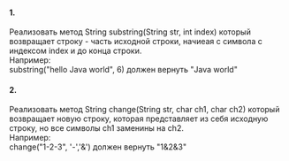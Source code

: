 
#### 1. 
Реализовать метод String substring(String str, int index) который возвращает строку - часть исходной строки, начиеая с символа с индексом index и до конца строки.   
Например:     
substring("hello Java world", 6) должен вернуть "Java world"  

#### 2. 

Реализовать метод String change(String str, char ch1, char ch2) который возвращает новую строку, которая представляет из себя исходную строку, но все символы ch1 заменины на ch2.  
Например:     
change("1-2-3", '-','&') должен вернуть "1&2&3"  

 
